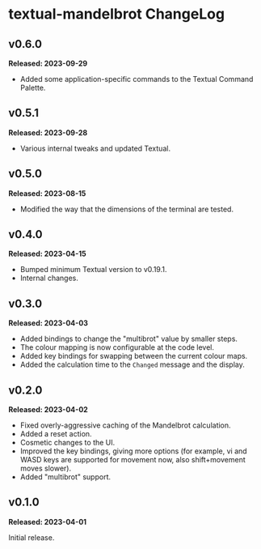 # textual-mandelbrot ChangeLog

## v0.6.0

**Released: 2023-09-29**

- Added some application-specific commands to the Textual Command Palette.

## v0.5.1

**Released: 2023-09-28**

- Various internal tweaks and updated Textual.

## v0.5.0

**Released: 2023-08-15**

- Modified the way that the dimensions of the terminal are tested.

## v0.4.0

**Released: 2023-04-15**

- Bumped minimum Textual version to v0.19.1.
- Internal changes.

## v0.3.0

**Released: 2023-04-03**

- Added bindings to change the "multibrot" value by smaller steps.
- The colour mapping is now configurable at the code level.
- Added key bindings for swapping between the current colour maps.
- Added the calculation time to the `Changed` message and the display.

## v0.2.0

**Released: 2023-04-02**

- Fixed overly-aggressive caching of the Mandelbrot calculation.
- Added a reset action.
- Cosmetic changes to the UI.
- Improved the key bindings, giving more options (for example, vi and WASD
  keys are supported for movement now, also shift+movement moves slower).
- Added "multibrot" support.

## v0.1.0

**Released: 2023-04-01**

Initial release.

[//]: # (ChangeLog.md ends here)

